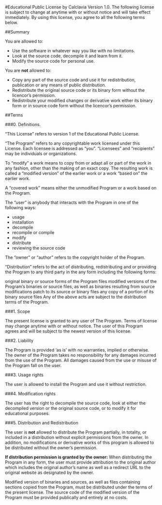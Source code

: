#Educational Public License
by Calclavia
Version 1.0.
The following license is subject to change at anytime with or without notice and will take effect immediately. By using this license, you agree to all the following terms below.

##Summary

You are allowed to:

* Use the software in whatever way you like with no limitations.
* Look at the source code, decompile it and learn from it.
* Modify the source code for personal use.

You are **not** allowed to:

* Copy any part of the source code and use it for redistribution, publication or any means of public distribution.
* Redistribute the original source code or its binary form without the licencor’s permission.
* Redistribute your modified changes or derivative work either its binary form or in source code form without the licencor’s permission.

##Terms

###0. Definitions.

“This License” refers to version 1 of the Educational Public License.

“The Program” refers to any copyrightable work licensed under this License. Each licensee is addressed as “you”. “Licensees” and “recipients” may be individuals or organizations.

To “modify” a work means to copy from or adapt all or part of the work in any fashion, other than the making of an exact copy. The resulting work is called a “modified version” of the earlier work or a work “based on” the earlier work.

A “covered work” means either the unmodified Program or a work based on the Program.

The “user” is anybody that interacts with the Program in one of the following ways:

* usage
* installation
* decompile
* recompile or compile
* modify
* distribute
* reviewing the source code

The “owner” or “author” refers to the copyright holder of the Program.

“Distribution” refers to the act of distributing, redistributing and or providing the Program to any third party in the any form including the following forms:

original binary or source forms of the Program files
modified versions of the Program’s binaries or source files, as well as binaries resulting from source modifications
patch to its source or binary files
any copy of a portion of its binary source files
Any of the above acts are subject to the distribution terms of the Program.

###1. Scope

The present license is granted to any user of The Program. Terms of license may change anytime with or without notice. The user of this Program agrees and will be subject to the newest version of this license.

###2. Liability

The Program is provided ‘as is’ with no warranties, implied or otherwise. The owner of the Program takes no responsibility for any damages incurred from the use of the Program. All damages caused from the use or misuse of the Program fall on the user.

###3. Usage rights

The user is allowed to install the Program and use it without restriction.

###4. Modification rights

The user has the right to decompile the source code, look at either the decompiled version or the original source code, or to modify it for educational purposes.

###5. Distribution and Redistribution

The user is **not** allowed to distribute the Program partially, in totality, or included in a distribution without explicit permissions from the owner. In addition, no modifications or derivative works of this program is allowed to be distributed without the owner’s permission.

**If distribution permission is granted by the owner:**
When distributing the Program in any form, the user must provide attribution to the original author which includes the original author’s name as well as a redirect URL to the original website as designated by the owner.

Modified version of binaries and sources, as well as files containing sections copied from the Program, must be distributed under the terms of the present license. The source code of the modified version of the Program must be provided publically and entirely at no costs.
